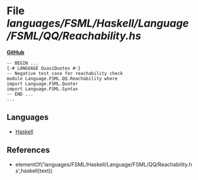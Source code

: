 # File _languages/FSML/Haskell/Language/FSML/QQ/Reachability.hs_
**[GitHub](https://github.com/softlang/yas/blob/master/languages/FSML/Haskell/Language/FSML/QQ/Reachability.hs)**
```
-- BEGIN ...
{-# LANGUAGE QuasiQuotes #-}
-- Negative test case for reachability check
module Language.FSML.QQ.Reachability where
import Language.FSML.Quoter
import Language.FSML.Syntax
-- END ...
...
```

## Languages
* [Haskell](../languages/Haskell.md)

## References
* elementOf('languages/FSML/Haskell/Language/FSML/QQ/Reachability.hs',haskell(text))
